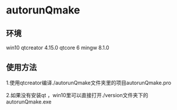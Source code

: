 # autorunQmake

## 环境

win10 
qtcreator 4.15.0 
qtcore 6
mingw 8.1.0 

## 使用方法

1.使用qtcreator编译./autorunQmake文件夹里的项目autorunQmake.pro


2.如果没有安装qt ，win10里可以直接打开./version文件夹下的autorunQmake.exe
